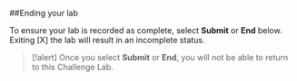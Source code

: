 ##<x-l8>Ending your lab</x-l8>  

<x-l8>To ensure your lab is recorded as complete, select</x-l8> **<x-l8>Submit</x-l8>** <x-l8>or</x-l8> **<x-l8>End</x-l8>** <x-l8>below</x-l8>. <x-l8>Exiting</x-l8> [X] <x-l8>the lab will result in an incomplete status.</x-l8>  

>[!alert] <x-l8>Once you select</x-l8> **<x-l8>Submit</x-l8>** <x-l8>or</x-l8> **<x-l8>End</x-l8>**, <x-l8>you will not be able to return to this Challenge Lab.</x-l8> 
